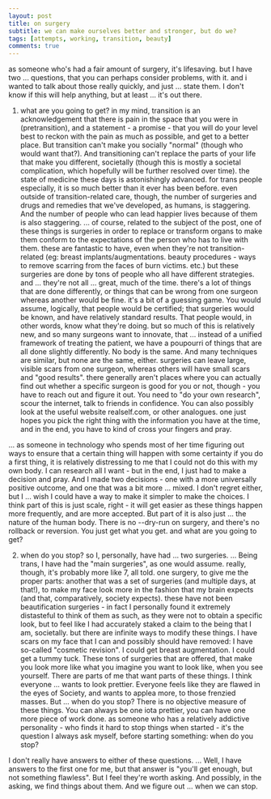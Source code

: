 ```yaml
---
layout: post
title: on surgery
subtitle: we can make ourselves better and stronger, but do we?
tags: [attempts, working, transition, beauty]
comments: true
---
```


as someone who's had a fair amount of surgery, it's lifesaving. but I have two ...  questions, that you can perhaps consider problems, with it. and i wanted to talk about those really quickly, and just ... state them. I don't know if this will help anything, but at least ... it's out there.

1. what are you going to get?
in my mind, transition is an acknowledgement that there is pain in the space that you were in (pretransition), and a statement - a promise - that you will do your level best to reckon with the pain as much as possible, and get to a better place. But transition can't make you socially "normal" (though who would want that?). And transitioning can't replace the parts of your life that make you different, societally (though this is mostly a societal complication, which hopefully will be further resolved over time).
the state of medicine these days is astonishingly advanced. for trans people especially, it is so much better than it ever has been before. even outside of transition-related care, though, the number of surgeries and drugs and remedies that we've developed, as humans, is staggering. And the number of people who can lead happier lives because of them is also staggering.
... of course, related to the subject of the post, one of these things is surgeries in order to replace or transform organs to make them conform to the expectations of the person who has to live with them. these are fantastic to have, even when they're not transition-related (eg: breast implants/augmentations. beauty procedures - ways to remove scarring from the faces of burn victims. etc.)
but these surgeries are done by tons of people who all have different strategies. and ... they're not all ... great, much of the time. there's a lot of things that are done differently, or things that can be wrong from one surgeon whereas another would be fine.
it's a bit of a guessing game. You would assume, logically, that people would be certified; that surgeries would be known, and have relatively standard results. That people would, in other words, know what they're doing.
but so much of this is relatively new, and so many surgeons want to innovate, that ... instead of a unified framework of treating the patient, we have a poupourri of things that are all done slightly differently. No body is the same. And many techniques are similar, but none are the same, either.
surgeries can leave large, visible scars from one surgeon, whereas others will have small scars and "good results".
there generally aren't places where you can actually find out whether a specific surgeon is good for you or not, though - you have to reach out and figure it out. You need to "do your own research", scour the internet, talk to friends in confidence. You can also possibly look at the useful website realself.com, or other analogues.
one just hopes you pick the right thing with the information you have at the time, and in the end, you have to kind of cross your fingers and pray.

... as someone in technology who spends most of her time figuring out ways to ensure that a certain thing will happen with some certainty if you do a first thing, it is relatively distressing to me that I could not do this with my own body. I can research all I want - but in the end, I just had to make a decision and pray. And I made two decisions - one with a more universally positive outcome, and one that was a bit more ... mixed.
I don't regret either, but I ... wish I could have a way to make it simpler to make the choices. I think part of this is just scale, right - it will get easier as these things happen more frequently, and are more accepted. But part of it is also just ... the nature of the human body. There is no --dry-run on surgery, and there's no rollback or reversion. You just get what you get.
and what are you going to get?

2. when do you stop?
so I, personally, have had ... two surgeries. ... Being trans, I have had the "main surgeries", as one would assume.
really, though, it's probably more like 7, all told. one surgery, to give me the proper parts: another that was a set of surgeries (and multiple days, at that!), to make my face look more in the fashion that my brain expects (and that, comparatively, society expects).
these have not been beautification surgeries - in fact I personally found it extremely distasteful to think of them as such, as they were not to obtain a specific look, but to feel like I had accurately staked a claim to the being that I am, societally.
but there are infinite ways to modify these things. I have scars on my face that I can and possibly should have removed: I have so-called "cosmetic revision". I could get breast augmentation. I could get a tummy tuck. These tons of surgeries that are offered, that make you look more like what you imagine you want to look like, when you see yourself.
There are parts of me that want parts of these things. I think everyone ... wants to look prettier. Everyone feels like they are flawed in the eyes of Society, and wants to applea more, to those frenzied masses.
But ... when do you stop? There is no objective measure of these things. You can always be one iota prettier, you can have one more piece of work done.
as someone who has a relatively addictive personality - who finds it hard to stop things when started - it's the question I always ask myself, before starting something:
when do you stop?

I don't really have answers to either of these questions. ... Well, I have answers to the first one for me, but that answer is "you'll get enough, but not something flawless".
But I feel they're worth asking. And possibly, in the asking, we find things about them. And we figure out ... when we can stop. 
